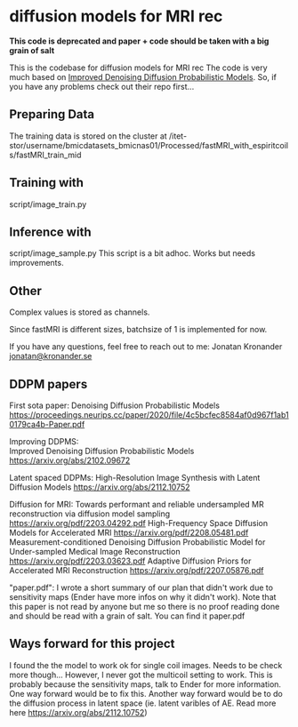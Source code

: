 # diffusion models for MRI rec

**This code is deprecated and paper + code should be taken with a big grain of salt**

This is the codebase for diffusion models for MRI rec The code is very much based on [Improved Denoising Diffusion Probabilistic Models](https://arxiv.org/abs/2102.09672). So, if you have any problems check out their repo first...

## Preparing Data

The training data is stored on the cluster at /itet-stor/username/bmicdatasets_bmicnas01/Processed/fastMRI_with_espiritcoils/fastMRI_train_mid

## Training with 
script/image_train.py

## Inference with 
script/image_sample.py
This script is a bit adhoc. Works but needs improvements. 

## Other
Complex values is stored as channels. 

Since fastMRI is different sizes, batchsize of 1 is implemented for now.

If you have any questions, feel free to reach out to me: Jonatan Kronander jonatan@kronander.se

## DDPM papers
First sota paper:
Denoising Diffusion Probabilistic Models
https://proceedings.neurips.cc/paper/2020/file/4c5bcfec8584af0d967f1ab10179ca4b-Paper.pdf

Improving DDPMS:  
Improved Denoising Diffusion Probabilistic Models 
https://arxiv.org/abs/2102.09672

Latent spaced DDPMs:
High-Resolution Image Synthesis with Latent Diffusion Models https://arxiv.org/abs/2112.10752


Diffusion for MRI:
Towards performant and reliable undersampled MR reconstruction via diffusion model sampling https://arxiv.org/pdf/2203.04292.pdf
High-Frequency Space Diffusion Models for Accelerated MRI https://arxiv.org/pdf/2208.05481.pdf
Measurement-conditioned Denoising Diffusion Probabilistic Model for Under-sampled Medical Image Reconstruction https://arxiv.org/pdf/2203.03623.pdf
Adaptive Diffusion Priors for Accelerated MRI Reconstruction https://arxiv.org/pdf/2207.05876.pdf

"paper.pdf": 
I wrote a short summary of our plan that didn't work due to sensitivity maps (Ender have more infos on why it didn't work). 
Note that this paper is not read by anyone but me so there is no proof reading done and should be read with a grain of salt. 
You can find it paper.pdf

## Ways forward for this project
I found the the model to work ok for single coil images. Needs to be check more though... 
However, I never got the multicoil setting to work. This is probably because the sensitivity maps, talk to Ender for more information. 
One way forward would be to fix this. Another way forward would be to do the diffusion process in latent space (ie. latent varibles of AE. Read more here https://arxiv.org/abs/2112.10752)
